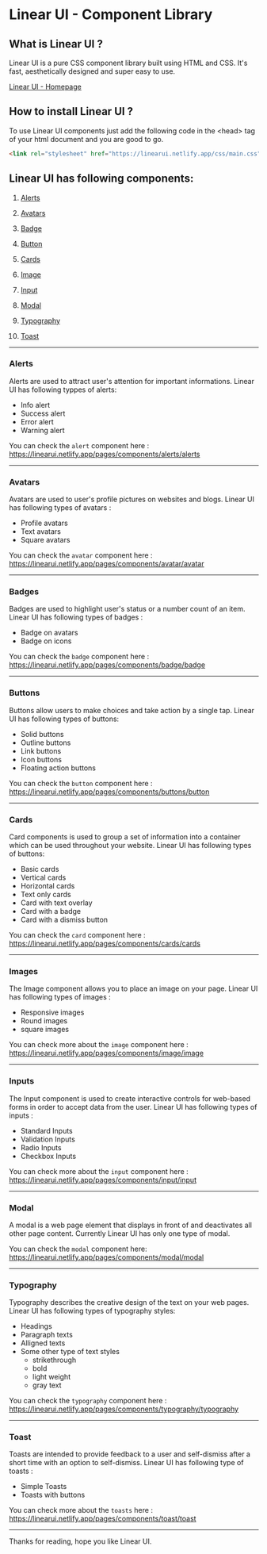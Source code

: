 # Linear UI - Component Library
## What is Linear UI ?

Linear UI is a pure CSS component library built using HTML and CSS. It's fast, aesthetically designed and super easy to use.

[Linear UI - Homepage](https://linearui.netlify.app/ "Linear UI")

## How to install Linear UI ?

To use Linear UI components just add the following code in the &lt;head&gt; tag of your html document and you are good to go.

```html
<link rel="stylesheet" href="https://linearui.netlify.app/css/main.css"/>
```

## Linear UI has following components:

1. [Alerts](#alerts)

2. [Avatars](#avatars)

3. [Badge](#badges)

4. [Button](#buttons)

5. [Cards](#cardscard)

6. [Image](#imagesimage)

7. [Input](#inputs)

8. [Modal](#modal)

9. [Typography](#typographytypography)

10. [Toast](#toast)

---

### Alerts

Alerts are used to attract user's attention for important informations. Linear UI has following typpes of alerts:
- Info alert
- Success alert
- Error alert
- Warning alert

You can check the `alert` component here : https://linearui.netlify.app/pages/components/alerts/alerts 


---

### Avatars

Avatars are used to user's profile pictures on websites and blogs. Linear UI has following types of avatars :
- Profile avatars
- Text avatars
- Square avatars

You can check the `avatar` component here : https://linearui.netlify.app/pages/components/avatar/avatar


---

### Badges

Badges are used to highlight user's status or a number count of an item. Linear UI has following types of badges :
- Badge on avatars
- Badge on icons

You can check the `badge` component here : https://linearui.netlify.app/pages/components/badge/badge

---

### Buttons

Buttons allow users to make choices and take action by a single tap. Linear UI has following types of buttons:
- Solid buttons
- Outline buttons
- Link buttons
- Icon buttons
- Floating action buttons

You can check the `button` component here : https://linearui.netlify.app/pages/components/buttons/button

---

### Cards

Card components is used to group a set of information into a container which can be used throughout your website. Linear UI has following types of buttons: 
- Basic cards
- Vertical cards
- Horizontal cards
- Text only cards
- Card with text overlay
- Card with a badge
- Card with a dismiss button

You can check the `card` component here : https://linearui.netlify.app/pages/components/cards/cards

---

### Images

The Image component allows you to place an image on your page. Linear UI has following types of images :
- Responsive images
- Round images
- square images

You can check more about the `image` component here : https://linearui.netlify.app/pages/components/image/image

---

### Inputs

The Input component is used to create interactive controls for web-based forms in order to accept data from the user. Linear UI has following types of inputs :
- Standard Inputs
- Validation Inputs
- Radio Inputs
- Checkbox Inputs

You can check more about the `input` component here : https://linearui.netlify.app/pages/components/input/input

---

### Modal

A modal is a web page element that displays in front of and deactivates all other page content. Currently Linear UI has only one type of modal.

You can check the `modal` component here: https://linearui.netlify.app/pages/components/modal/modal

---

### Typography

Typography describes the creative design of the text on your web pages. Linear UI has following types of typography styles:
- Headings
- Paragraph texts
- Alligned texts
- Some other type of text styles
   - strikethrough
   - bold
   - light weight 
   - gray text

You can check the `typography` component here : https://linearui.netlify.app/pages/components/typography/typography

---

### Toast

Toasts are intended to provide feedback to a user and self-dismiss after a short time with an option to self-dismiss. Linear UI has following type of toasts :
- Simple Toasts
- Toasts with buttons

You can check more about the `toasts` here : https://linearui.netlify.app/pages/components/toast/toast

---

Thanks for reading, hope you like Linear UI.